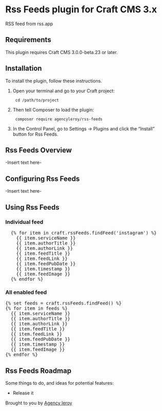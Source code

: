 # Rss Feeds plugin for Craft CMS 3.x

RSS feed from rss.app

## Requirements

This plugin requires Craft CMS 3.0.0-beta.23 or later.

## Installation

To install the plugin, follow these instructions.

1. Open your terminal and go to your Craft project:

        cd /path/to/project

2. Then tell Composer to load the plugin:

        composer require agencyleroy/rss-feeds

3. In the Control Panel, go to Settings → Plugins and click the “Install” button for Rss Feeds.

## Rss Feeds Overview

-Insert text here-

## Configuring Rss Feeds

-Insert text here-

## Using Rss Feeds


### Individual feed
<pre>
  {% for item in craft.rssFeeds.findFeed('instagram') %}
    {{ item.serviceName }}
    {{ item.authorTitle }}
    {{ item.authorLink }}
    {{ item.feedTitle }}
    {{ item.feedLink }}
    {{ item.feedPubDate }}
    {{ item.timestamp }}
    {{ item.feedImage }}
  {% endfor %}
</pre>

### All enabled feed
<pre>
{% set feeds = craft.rssFeeds.findFeed() %}
{% for item in feeds %}
  {{ item.serviceName }}
  {{ item.authorTitle }}
  {{ item.authorLink }}
  {{ item.feedTitle }}
  {{ item.feedLink }}
  {{ item.feedPubDate }}
  {{ item.timestamp }}
  {{ item.feedImage }}
{% endfor %}
</pre>

## Rss Feeds Roadmap

Some things to do, and ideas for potential features:

* Release it

Brought to you by [Agency leroy](https://agencyleroy.com)
